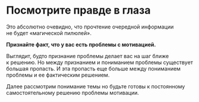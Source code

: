 # Посмотрите правде в&nbsp;глаза

Это абсолютно очевидно, что прочтение очередной информации не&nbsp;будет &laquo;магической пилюлей&raquo;.

**Признайте факт, что у&nbsp;вас есть проблемы с&nbsp;мотивацией.**

Выглядит, будто признание проблемы делает вас на&nbsp;шаг ближе к&nbsp;решению. Но&nbsp;между признанием и&nbsp;пониманием проблемы существует большая пропасть. И&nbsp;эта пропасть еще больше между пониманием проблемы и&nbsp;ее&nbsp;фактическим решением.

Далее рассмотрим понимание темы но&nbsp;будьте готовы к&nbsp;постоянному самостоятельному решению проблемы мотивации.
